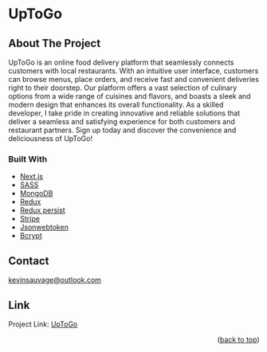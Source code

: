 <div id="top"></div>

# UpToGo

## About The Project

UpToGo is an online food delivery platform that seamlessly connects customers with local restaurants. With an intuitive user interface, customers can browse menus, place orders, and receive fast and convenient deliveries right to their doorstep. Our platform offers a vast selection of culinary options from a wide range of cuisines and flavors, and boasts a sleek and modern design that enhances its overall functionality. As a skilled developer, I take pride in creating innovative and reliable solutions that deliver a seamless and satisfying experience for both customers and restaurant partners. Sign up today and discover the convenience and deliciousness of UpToGo!

### Built With

- [Next.js](https://nextjs.org/)
- [SASS](https://sass-lang.com/)
- [MongoDB](https://www.mongodb.com/)
- [Redux](https://redux.js.org/)
- [Redux persist](https://github.com/rt2zz/redux-persist)
- [Stripe](https://stripe.com/)
- [Jsonwebtoken](https://github.com/auth0/node-jsonwebtoken#readme)
- [Bcrypt](https://github.com/kelektiv/node.bcrypt.js#readme)

## Contact

kevinsauvage@outlook.com

## Link

Project Link: [UpToGo](https://uptogo.vercel.app/)

<p align="right">(<a href="#top">back to top</a>)</p>
